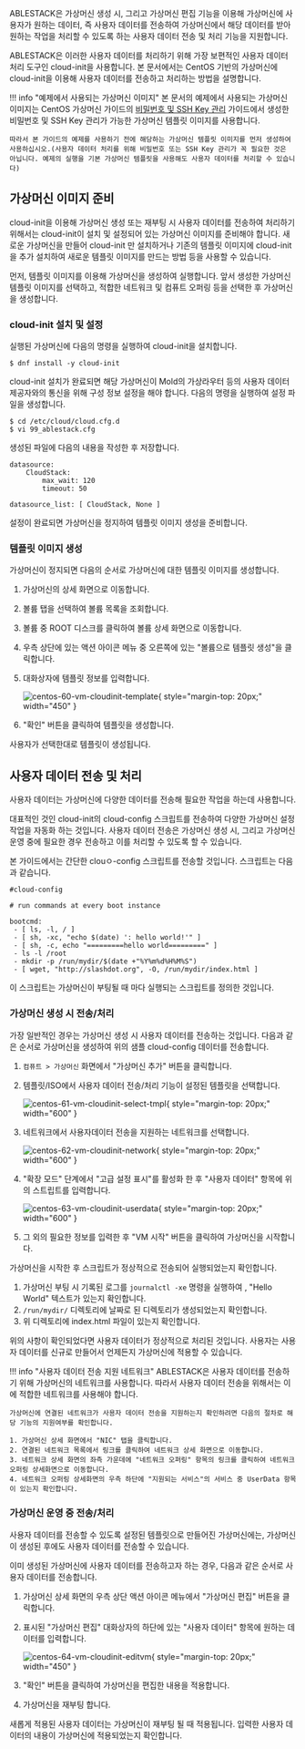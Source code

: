 ABLESTACK은 가상머신 생성 시, 그리고 가상머신 편집 기능을 이용해 가상머신에 사용자가 원하는 데이터, 즉 사용자 데이터를 전송하여 가상머신에서 해당 데이터를 받아 원하는 작업을 처리할 수 있도록 하는 사용자 데이터 전송 및 처리 기능을 지원합니다. 

ABLESTACK은 이러한 사용자 데이터를 처리하기 위해 가장 보편적인 사용자 데이터 처리 도구인 cloud-init을 사용합니다. 본 문서에서는 CentOS 기반의 가상머신에 cloud-init을 이용해 사용자 데이터를 전송하고 처리하는 방법을 설명합니다. 

!!! info "예제에서 사용되는 가상머신 이미지"
    본 문서의 예제에서 사용되는 가상머신 이미지는 CentOS 가상머신 가이드의 [비밀번호 및 SSH Key 관리](/userGuide/vms/centos-guide-ssh-key-use#_1) 가이드에서 생성한 비밀번호 및 SSH Key 관리가 가능한 가상머신 템플릿 이미지를 사용합니다. 

    따라서 본 가이드의 예제를 사용하기 전에 해당하는 가상머신 템플릿 이미지를 먼저 생성하여 사용하십시오.(사용자 데이터 처리를 위해 비밀번호 또는 SSH Key 관리가 꼭 필요한 것은 아닙니다. 예제의 실행을 기본 가상머신 템플릿을 사용해도 사용자 데이터를 처리할 수 있습니다)

## 가상머신 이미지 준비

cloud-init을 이용해 가상머신 생성 또는 재부팅 시 사용자 데이터를 전송하여 처리하기 위해서는 cloud-init이 설치 및 설정되어 있는 가상머신 이미지를 준비해야 합니다. 새로운 가상머신을 만들어 cloud-init 만 설치하거나 기존의 템플릿 이미지에 cloud-init을 추가 설치하여 새로운 템플릿 이미지를 만드는 방법 등을 사용할 수 있습니다. 

먼저, 템플릿 이미지를 이용해 가상머신을 생성하여 실행합니다. 앞서 생성한 가상머신 템플릿 이미지를 선택하고, 적합한 네트워크 및 컴퓨트 오퍼링 등을 선택한 후 가상머신을 생성합니다. 

### cloud-init 설치 및 설정

실행된 가상머신에 다음의 명령을 실행하여 cloud-init을 설치합니다. 

~~~
$ dnf install -y cloud-init
~~~

cloud-init 설치가 완료되면 해당 가상머신이 Mold의 가상라우터 등의 사용자 데이터 제공자와의 통신을 위해 구성 정보 설정을 해야 합니다. 다음의 명령을 실행하여 설정 파일을 생성합니다. 

~~~
$ cd /etc/cloud/cloud.cfg.d
$ vi 99_ablestack.cfg
~~~

생성된 파일에 다음의 내용을 작성한 후 저장합니다. 

~~~
datasource:
    CloudStack:
        max_wait: 120
        timeout: 50

datasource_list: [ CloudStack, None ]
~~~

설정이 완료되면 가상머신을 정지하여 템플릿 이미지 생성을 준비합니다. 

### 템플릿 이미지 생성

가상머신이 정지되면 다음의 순서로 가상머신에 대한 템플릿 이미지를 생성합니다. 

1. 가상머신의 상세 화면으로 이동합니다.
   
2. 볼륨 탭을 선택하여 볼륨 목록을 조회합니다. 
   
3. 볼륨 중 ROOT 디스크를 클릭하여 볼륨 상세 화면으로 이동합니다. 
   
4. 우측 상단에 있는 액션 아이콘 메뉴 중 오른쪽에 있는 "볼륨으로 템플릿 생성"을 클릭합니다. 
   
5. 대화상자에 템플릿 정보를 입력합니다. 

    ![centos-60-vm-cloudinit-template](../../assets/images/centos-60-vm-cloudinit-template.png){ style="margin-top: 20px;" width="450" }

6. "확인" 버튼을 클릭하여 템플릿을 생성합니다. 

사용자가 선택한대로 템플릿이 생성됩니다. 

## 사용자 데이터 전송 및 처리

사용자 데이터는 가상머신에 다양한 데이터를 전송해 필요한 작업을 하는데 사용합니다. 

대표적인 것인 cloud-init의 cloud-config 스크립트를 전송하여 다양한 가상머신 설정 작업을 자동화 하는 것입니다. 사용자 데이터 전송은 가상머신 생성 시, 그리고 가상머신 운영 중에 필요한 경우 전송하고 이를 처리할 수 있도록 할 수 있습니다. 

본 가이드에서는 간단한 clouㅇ-config 스크립트를 전송할 것입니다. 스크립트는 다음과 같습니다. 

~~~
#cloud-config

# run commands at every boot instance

bootcmd:
 - [ ls, -l, / ]
 - [ sh, -xc, "echo $(date) ': hello world!'" ]
 - [ sh, -c, echo "=========hello world=========" ]
 - ls -l /root
 - mkdir -p /run/mydir/$(date +"%Y%m%d%H%M%S")
 - [ wget, "http://slashdot.org", -O, /run/mydir/index.html ]
~~~

이 스크립트는 가상머신이 부팅될 때 마다 실행되는 스크립트를 정의한 것입니다. 

### 가상머신 생성 시 전송/처리

가장 일반적인 경우는 가상머신 생성 시 사용자 데이터를 전송하는 것입니다. 다음과 같은 순서로 가상머신을 생성하여 위의 샘플 cloud-config 데이터를 전송합니다. 

1. `컴퓨트 > 가상머신` 화면에서 "가상머신 추가" 버튼을 클릭합니다. 
   
2. 템플릿/ISO에서 사용자 데이터 전송/처리 기능이 설정된 템플릿을 선택합니다. 

    ![centos-61-vm-cloudinit-select-tmpl](../../assets/images/centos-61-vm-cloudinit-select-tmpl.png){ style="margin-top: 20px;" width="600" }

3. 네트워크에서 사용자데이터 전송을 지원하는 네트워크를 선택합니다. 

    ![centos-62-vm-cloudinit-network](../../assets/images/centos-62-vm-cloudinit-network.png){ style="margin-top: 20px;" width="600" }

4. "확장 모드" 단계에서 "고급 설정 표시"를 활성화 한 후 "사용자 데이터" 항목에 위의 스트립트를 입력합니다. 

    ![centos-63-vm-cloudinit-userdata](../../assets/images/centos-63-vm-cloudinit-userdata.png){ style="margin-top: 20px;" width="600" }

5. 그 외의 필요한 정보를 입력한 후 "VM 시작" 버튼을 클릭하여 가상머신을 시작합니다. 

가상머신을 시작한 후 스크립트가 정상적으로 전송되어 실행되었는지 확인합니다. 

1. 가상머신 부팅 시 기록된 로그를 `journalctl -xe` 명령을 실행하여 , "Hello World" 텍스트가 있는지 확인합니다.
2. `/run/mydir/` 디렉토리에 날짜로 된 디렉토리가 생성되었는지 확인합니다.
3. 위 디렉토리에 index.html 파일이 있는지 확인합니다. 

위의 사항이 확인되었다면 사용자 데이터가 정상적으로 처리된 것입니다. 사용자는 사용자 데이터를 신규로 만들어서 언제든지 가상머신에 적용할 수 있습니다. 

!!! info "사용자 데이터 전송 지원 네트워크"
    ABLESTACK은 사용자 데이터를 전송하기 위해 가상머신의 네트워크를 사용합니다. 따라서 사용자 데이터 전송을 위해서는 이에 적합한 네트워크를 사용해야 합니다.

    가상머신에 연결된 네트워크가 사용자 데이터 전송을 지원하는지 확인하려면 다음의 절차로 해당 기능의 지원여부를 확인합니다. 

    1. 가상머신 상세 화면에서 "NIC" 탭을 클릭합니다.
    2. 연결된 네트워크 목록에서 링크를 클릭하여 네트워크 상세 화면으로 이동합니다. 
    3. 네트워크 상세 화면의 좌측 가운데에 "네트워크 오퍼링" 항목의 링크를 클릭하여 네트워크 오퍼링 상세화면으로 이동합니다. 
    4. 네트워크 오퍼링 상세화면의 우측 하단에 "지원되는 서비스"의 서비스 중 UserData 항목이 있는지 확인합니다. 

### 가상머신 운영 중 전송/처리

사용자 데이터를 전송할 수 있도록 설정된 템플릿으로 만들어진 가상머신에는, 가상머신이 생성된 후에도 사용자 데이터를 전송할 수 있습니다. 

이미 생성된 가상머신에 사용자 데이터를 전송하고자 하는 경우, 다음과 같은 순서로 사용자 데이터를 전송합니다. 

1. 가상머신 상세 화면의 우측 상단 액션 아이콘 메뉴에서 "가상머신 편집" 버튼을 클릭합니다. 

2. 표시된 "가상머신 편집" 대화상자의 하단에 있는 "사용자 데이터" 항목에 원하는 데이터를 입력합니다. 

    ![centos-64-vm-cloudinit-editvm](../../assets/images/centos-64-vm-cloudinit-editvm.png){ style="margin-top: 20px;" width="450" }

3. "확인" 버튼을 클릭하여 가상머신을 편집한 내용을 적용합니다. 

4. 가상머신을 재부팅 합니다. 

새롭게 적용된 사용자 데이터는 가상머신이 재부팅 될 때 적용됩니다. 입력한 사용자 데이터의 내용이 가상머신에 적용되었는지 확인합니다. 